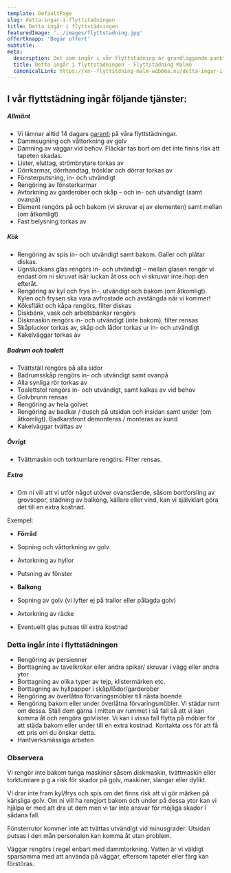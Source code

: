 ```yaml
---
template: DefaultPage
slug: detta-ingar-i-flyttstadningen
title: Detta ingår i flyttstädningen
featuredImage: '../images/flyttstadning.jpg'
offertknapp: 'Begär offert'
subtitle:
meta:
  description: Det som ingår i vår flyttstädning är grundläggande punkter såsom rengöring av ugn, spis, kyl och frys, badrum men även fönsterputsning. Givetvis lämnar vi också garanti.
  title: Detta ingår i flyttstädningen - Flyttstädning Malmö
  canonicalLink: https://xn--flyttstdning-malm-wqb66a.nu/detta-ingar-i-flyttstadningen/
---
```


## I vår flyttstädning ingår följande tjänster:

##### Allmänt

- Vi lämnar alltid 14 dagars [garanti](https://xn--flyttstdning-malm-wqb66a.nu/vanliga-fragor/) på våra flyttstädningar.
- Dammsugning och våttorkning av golv
- Damning av väggar vid behov. Fläckar tas bort om det inte finns risk att tapeten skadas.
- Lister, eluttag, strömbrytare torkas av
- Dörrkarmar, dörrhandtag, trösklar och dörrar torkas av
- Fönsterputsning, in- och utvändigt
- Rengöring av fönsterkarmar
- Avtorkning av garderober och skåp – och in- och utvändigt (samt ovanpå)
- Element rengörs på och bakom (vi skruvar ej av elementen) samt mellan (om åtkomligt)
- Fast belysning torkas av

##### Kök

- Rengöring av spis in- och utvändigt samt bakom. Galler och plåtar diskas. 
- Ugnsluckans glas rengörs in- och utvändigt – mellan glasen rengör vi endast om ni skruvat isär luckan åt oss och vi skruvar inte ihop den efteråt.
- Rengöring av kyl och frys in-, utvändigt och bakom (om åtkomligt). Kylen och frysen ska vara avfrostade och avstängda när vi kommer!
- Köksfläkt och kåpa rengörs, filter diskas
- Diskbänk, vask och arbetsbänkar rengörs
- Diskmaskin rengörs in- och utvändigt (inte bakom), filter rensas
- Skåpluckor torkas av, skåp och lådor torkas ur in- och utvändigt
- Kakelväggar torkas av

##### Badrum och toalett

- Tvättställ rengörs på alla sidor
- Badrumsskåp rengörs in- och utvändigt samt ovanpå
- Alla synliga rör torkas av
- Toalettstol rengörs in- och utvändigt, samt kalkas av vid behov
- Golvbrunn rensas
- Rengöring av hela golvet
- Rengöring av badkar / dusch på utsidan och insidan samt under (om åtkomligt). Badkarsfront demonteras / monteras av kund
- Kakelväggar tvättas av

##### Övrigt

- Tvättmaskin och torktumlare rengörs. Filter rensas.

##### Extra

- Om ni vill att vi utför något utöver ovanstående, såsom bortforsling av grovsopor, städning av balkong, källare eller vind, kan vi självklart göra det till en extra kostnad.

Exempel: 

- **Förråd**
- Sopning och våttorkning av golv
- Avtorkning av hyllor
- Putsning av fönster

- **Balkong**
- Sopning av golv (vi lyfter ej på trallor eller pålagda golv)
- Avtorkning av räcke
- Eventuellt glas putsas till extra kostnad

### Detta ingår inte i flyttstädningen

- Rengöring av persienner
- Borttagning av tavelkrokar eller andra spikar/ skruvar i vägg eller andra ytor
- Borttagning av olika typer av tejp, klistermärken etc.
- Borttagning av hyllpapper i skåp/lådor/garderober
- Rengöring av överlåtna förvaringsmöbler till nästa boende
- Rengöring bakom eller under överlåtna förvaringsmöbler. Vi städar runt om dessa. Ställ dem gärna i mitten av rummet i så fall så att vi kan komma åt och rengöra golvlister. Vi kan i vissa fall flytta på möbler för att städa bakom eller under till en extra kostnad. Kontakta oss för att få ett pris om du önskar detta.
- Hantverksmässiga arbeten

### Observera

Vi rengör inte bakom tunga maskiner såsom diskmaskin, tvättmaskin eller torktumlare p g a risk för skador på golv, maskiner, slangar eller dylikt.

Vi drar inte fram kyl/frys och spis om det finns risk att vi gör märken på känsliga golv. Om ni vill ha rengjort bakom och under på dessa ytor kan vi hjälpa er med att dra ut dem men vi tar inte ansvar för möjliga skador i sådana fall.

Fönsterrutor kommer inte att tvättas utvändigt vid minusgrader. Utsidan putsas i den mån personalen kan komma åt utan problem.

Väggar rengörs i regel enbart med dammtorkning. Vatten är vi väldigt sparsamma med att använda på väggar, eftersom tapeter eller färg kan förstöras.